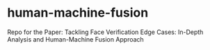 # human-machine-fusion
Repo for the Paper: Tackling Face Verification Edge Cases: In-Depth Analysis and Human-Machine Fusion Approach
